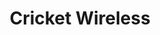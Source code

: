 ---
title: "Cricket Wireless"
url: /portland/cricket-wireless-northeast-102nd-avenue/
shop: Handy
---